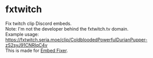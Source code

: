 # fxtwitch

 Fix twitch clip Discord embeds.  
 Note: I'm not the developer behind the fxtwitch.tv domain.  
 Example usage: <https://fxtwitch.seria.moe/clip/ColdbloodedPowerfulDurianPupper-zS2syJ91CNRIqC4v>  
 This is made for [Embed Fixer](https://github.com/seriaati/embed-fixer).
